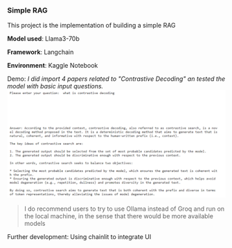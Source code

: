 ### Simple RAG

This project is the implementation of building a simple RAG

**Model used**: Llama3-70b

**Framework**: Langchain

**Environment**: Kaggle Notebook

Demo: _I did import 4 papers related to "Contrastive Decoding" an tested the model with basic input questions._
![img.png](img.png)


> I do recommend users to try to use Ollama instead of Groq and run on the local machine,
in the sense that there would be more available models

Further development: Using chainlit to integrate UI